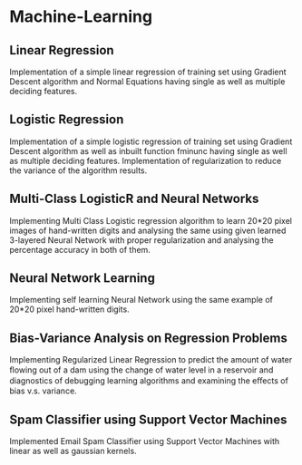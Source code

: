 # Machine-Learning

## Linear Regression

Implementation of a simple linear regression of training set using Gradient Descent algorithm and Normal Equations having single as well as multiple deciding features.

## Logistic Regression

Implementation of a simple logistic regression of training set using Gradient Descent algorithm as well as inbuilt function fminunc having single as well as multiple deciding features.
Implementation of regularization to reduce the variance of the algorithm results.

## Multi-Class LogisticR and Neural Networks

Implementing Multi Class Logistic regression algorithm to learn 20\*20 pixel images of hand-written digits and analysing the same using given learned 3-layered Neural Network with proper regularization and analysing the percentage accuracy in both of them. 

## Neural Network Learning

Implementing self learning Neural Network using the same example of 20\*20 pixel hand-written digits.

## Bias-Variance Analysis on Regression Problems

Implementing Regularized Linear Regression to predict the amount of water ﬂowing out of a dam using the change of water level in a reservoir and diagnostics of debugging learning algorithms and examining the eﬀects of bias v.s. variance. 

## Spam Classifier using Support Vector Machines

Implemented Email Spam Classifier using Support Vector Machines with linear as well as gaussian kernels.
